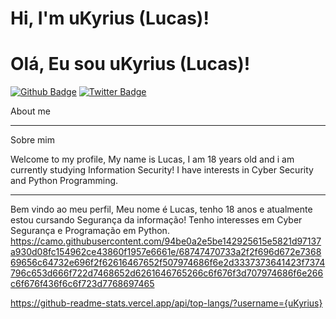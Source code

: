 # Hi, I'm uKyrius (Lucas)!
# Olá, Eu sou uKyrius (Lucas)!

[![Github Badge](https://img.shields.io/badge/-Github-000?style=flat-square&logo=Github&logoColor=white&link=https://github.com/uKyrius)](https://github.com/uKyrius)
[![Twitter Badge](https://img.shields.io/badge/-Twitter-1ca0f1?style=flat-square&labelColor=1ca0f1&logo=twitter&logoColor=white&link=https://twitter.com/uKyrius)](https://twitter.com/uKyrius)

About me
- - - -
Sobre mim

Welcome to my profile,
My name is Lucas, I am 18 years old and i am currently studying Information Security!
I have interests in Cyber Security and Python Programming.
- - - -
Bem vindo ao meu perfil,
Meu nome é Lucas, tenho 18 anos e atualmente estou cursando Segurança da informação!
Tenho interesses em Cyber Segurança e Programação em Python. https://camo.githubusercontent.com/94be0a2e5be142925615e5821d97137a930d08fc154962ce43860f1957e6661e/68747470733a2f2f696d672e736869656c64732e696f2f62616467652f507974686f6e2d3337373641423f7374796c653d666f722d7468652d6261646765266c6f676f3d707974686f6e266c6f676f436f6c6f723d7768697465

https://github-readme-stats.vercel.app/api/top-langs/?username={uKyrius}

